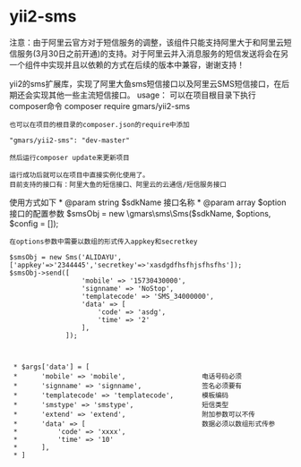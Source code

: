 # yii2-sms
注意：由于阿里云官方对于短信服务的调整，该组件只能支持阿里大于和阿里云短信服务(3月30日之前开通)的支持。对于阿里云并入消息服务的短信发送将会在另一个组件中实现并且以依赖的方式在后续的版本中兼容，谢谢支持！

yii2的sms扩展库，实现了阿里大鱼sms短信接口以及阿里云SMS短信接口，在后期还会实现其他一些主流短信接口。
usage：
可以在项目根目录下执行composer命令
    composer require gmars/yii2-sms
    
    也可以在项目的根目录的composer.json的require中添加
    
    "gmars/yii2-sms": "dev-master"
    
    然后运行composer update来更新项目
    
    运行成功后就可以在项目中直接实例化使用了。
    目前支持的接口有：阿里大鱼的短信接口、阿里云的云通信/短信服务接口
    
使用方式如下
    * @param string $sdkName 接口名称
    * @param array $option   接口的配置参数
    $smsObj = new \gmars\sms\Sms($sdkName, $options, $config = []);
     
    在options参数中需要以数组的形式传入appkey和secretkey
    
    $smsObj = new Sms('ALIDAYU',['appkey'=>'2344445','secretkey'=>'xasdgdfhsfhjsfhsfhs']);
    $smsObj->send([
                      'mobile' => '15730430000',
                      'signname' => 'NoStop',
                      'templatecode' => 'SMS_34000000',
                      'data' => [
                          'code' => 'asdg',
                          'time' => '2'
                      ],
                  ]);
                  
                  
                  
     * $args['data'] = [
     *      'mobile' => 'mobile',                   电话号码必须
     *      'signname' => 'signname',               签名必须要有
     *      'templatecode' => 'templatecode',       模板编码
     *      'smstype' => 'smstype',                 短信类型
     *      'extend' => 'extend',                   附加参数可以不传
     *      'data' => [                             数据必须以数组形式传参
     *          'code' => 'xxxx',
     *          'time' => '10'
     *      ],
     * ]
